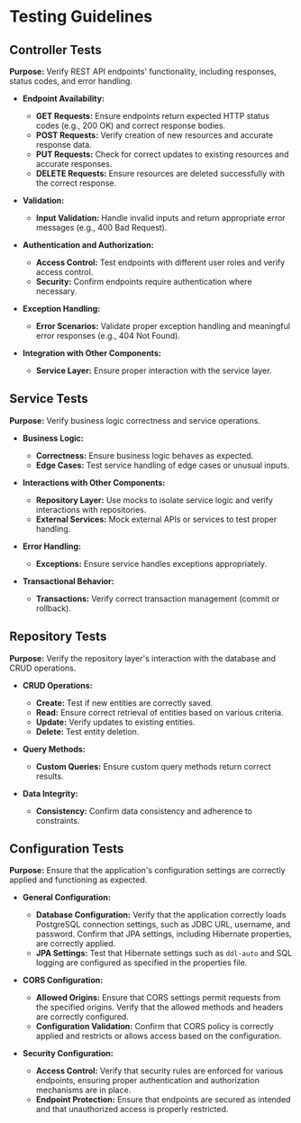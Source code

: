 # Testing Guidelines

## Controller Tests

**Purpose:** Verify REST API endpoints' functionality, including responses, status codes, and error handling.

- **Endpoint Availability:**
  - **GET Requests:** Ensure endpoints return expected HTTP status codes (e.g., 200 OK) and correct response bodies.
  - **POST Requests:** Verify creation of new resources and accurate response data.
  - **PUT Requests:** Check for correct updates to existing resources and accurate responses.
  - **DELETE Requests:** Ensure resources are deleted successfully with the correct response.

- **Validation:**
  - **Input Validation:** Handle invalid inputs and return appropriate error messages (e.g., 400 Bad Request).

- **Authentication and Authorization:**
  - **Access Control:** Test endpoints with different user roles and verify access control.
  - **Security:** Confirm endpoints require authentication where necessary.

- **Exception Handling:**
  - **Error Scenarios:** Validate proper exception handling and meaningful error responses (e.g., 404 Not Found).

- **Integration with Other Components:**
  - **Service Layer:** Ensure proper interaction with the service layer.

## Service Tests

**Purpose:** Verify business logic correctness and service operations.

- **Business Logic:**
  - **Correctness:** Ensure business logic behaves as expected.
  - **Edge Cases:** Test service handling of edge cases or unusual inputs.

- **Interactions with Other Components:**
  - **Repository Layer:** Use mocks to isolate service logic and verify interactions with repositories.
  - **External Services:** Mock external APIs or services to test proper handling.

- **Error Handling:**
  - **Exceptions:** Ensure service handles exceptions appropriately.

- **Transactional Behavior:**
  - **Transactions:** Verify correct transaction management (commit or rollback).

## Repository Tests

**Purpose:** Verify the repository layer's interaction with the database and CRUD operations.

- **CRUD Operations:**
  - **Create:** Test if new entities are correctly saved.
  - **Read:** Ensure correct retrieval of entities based on various criteria.
  - **Update:** Verify updates to existing entities.
  - **Delete:** Test entity deletion.

- **Query Methods:**
  - **Custom Queries:** Ensure custom query methods return correct results.

- **Data Integrity:**
  - **Consistency:** Confirm data consistency and adherence to constraints.

## Configuration Tests

**Purpose:** Ensure that the application's configuration settings are correctly applied and functioning as expected.

- **General Configuration:**
  - **Database Configuration:** Verify that the application correctly loads PostgreSQL connection settings, such as JDBC URL, username, and password. Confirm that JPA settings, including Hibernate properties, are correctly applied.
  - **JPA Settings:** Test that Hibernate settings such as `ddl-auto` and SQL logging are configured as specified in the properties file.

- **CORS Configuration:**
  - **Allowed Origins:** Ensure that CORS settings permit requests from the specified origins. Verify that the allowed methods and headers are correctly configured.
  - **Configuration Validation:** Confirm that CORS policy is correctly applied and restricts or allows access based on the configuration.

- **Security Configuration:**
  - **Access Control:** Verify that security rules are enforced for various endpoints, ensuring proper authentication and authorization mechanisms are in place.
  - **Endpoint Protection:** Ensure that endpoints are secured as intended and that unauthorized access is properly restricted.


